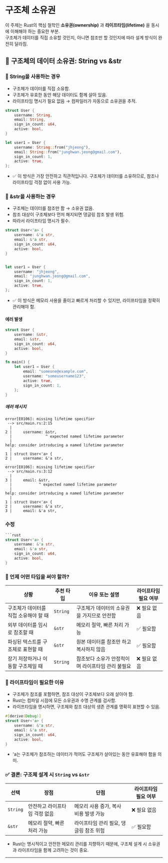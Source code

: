 # 구조체 소유권
이 주제는 Rust의 핵심 철학인 **소유권(ownership)** 과 **라이프타임(lifetime)** 을 동시에 이해해야 하는 중요한 부분.   
구조체가 데이터를 직접 소유할 것인지, 아니면 참조만 할 것인지에 따라 설계 방식이 완전히 달라짐.

## 🧠 구조체의 데이터 소유권: String vs &str
### 🔹 String을 사용하는 경우
- 구조체가 데이터를 직접 소유함.
- 구조체가 유효한 동안 해당 데이터도 함께 살아 있음.
- 라이프타임 명시가 필요 없음 → 컴파일러가 자동으로 소유권을 추적.

```rust
struct User {
    username: String,
    email: String,
    sign_in_count: u64,
    active: bool,
}

let user1 = User {
    username: String::from("jhjeong"),
    email: String::from("junghwan.jeong@gmail.com"),
    sign_in_count: 1,
    active: true,
};
```

- ✅ 이 방식은 가장 안전하고 직관적입니다. 구조체가 데이터를 소유하므로, 참조나 라이프타임 걱정 없이 사용 가능.

### 🔸 &str을 사용하는 경우
- 구조체는 데이터를 참조만 함 → 소유권 없음.
- 참조 대상이 구조체보다 먼저 해지되면 댕글링 참조 발생 위험.
- 따라서 라이프타임 명시가 필수.

```rust
struct User<'a> {
    username: &'a str,
    email: &'a str,
    sign_in_count: u64,
    active: bool,
}


let user1 = User {
    username: "jhjeong",
    email: "junghwan.jeong@gmail.com",
    sign_in_count: 1,
    active: true,
};
```

- ✅ 이 방식은 메모리 사용을 줄이고 빠르게 처리할 수 있지만, 라이프타임을 정확히 관리해야 함.

#### 에러 발생
```rust
struct User {
    username: &str,
    email: &str,
    sign_in_count: u64,
    active: bool,
}

fn main() {
    let user1 = User {
        email: "someone@example.com",
        username: "someusername123",
        active: true,
        sign_in_count: 1,
    };
}

```

##### 에러 메시지
```
error[E0106]: missing lifetime specifier
 --> src/main.rs:2:15
  |
2 |     username: &str,
  |               ^ expected named lifetime parameter
  |
help: consider introducing a named lifetime parameter
  |
1 | struct User<'a> {
2 |     username: &'a str,

error[E0106]: missing lifetime specifier
 --> src/main.rs:3:12
  |
3 |     email: &str,
  |            ^ expected named lifetime parameter
  |
help: consider introducing a named lifetime parameter
  |
1 | struct User<'a> {
2 |     username: &'a str,
3 |     email: &'a str,

```
### 수정
```rust
```rust
struct User<'a> {
    username: &'a str,
    email: &'a str,
    sign_in_count: u64,
    active: bool,
}
```


### 🧭 언제 어떤 타입을 써야 할까?

| 상황                                 | 추천 타입 | 이유 또는 설명                                      | 라이프타임 필요 여부 |
|--------------------------------------|-----------|----------------------------------------------------|----------------------|
| 구조체가 데이터를 직접 소유해야 할 때 | `String`  | 구조체가 데이터의 소유권을 가지므로 안전함         | ❌ 필요 없음         |
| 외부 데이터를 임시로 참조할 때        | `&str`    | 메모리 절약, 빠른 처리 가능                        | ✅ 필요함            |
| 파싱된 텍스트를 구조체로 표현할 때    | `&str`    | 원본 데이터를 참조만 하고 복사하지 않음            | ✅ 필요함            |
| 장기 저장하거나 이동할 구조체일 때   | `String`  | 참조보다 소유가 안정적이며 라이프타임 관리 불필요  | ❌ 필요 없음         |


### 🔐 라이프타임이 필요한 이유
- 구조체가 참조를 포함하면, 참조 대상이 구조체보다 오래 살아야 함.
- Rust는 컴파일 시점에 모든 소유권과 수명 관계를 검사함.
- 라이프타임을 명시하면, 구조체와 참조 대상의 생존 관계를 명확히 표현할 수 있음.

```rust
#[derive(Debug)]
struct User<'a> {
    username: &'a str,
    email: &'a str,
    sign_in_count: u64,
    active: bool,
}
```

- 'a는 구조체가 참조하는 데이터가 적어도 구조체가 살아있는 동안 유효해야 함을 의미.

### ✅ 결론: 구조체 설계 시 `String` vs `&str`

| 선택    | 장점                                       | 단점                                       | 라이프타임 필요 여부 |
|---------|--------------------------------------------|--------------------------------------------|----------------------|
| `String` | 안전하고 라이프타임 걱정 없음              | 메모리 사용 증가, 복사 비용 발생 가능       | ❌ 필요 없음         |
| `&str`   | 메모리 절약, 빠른 처리 가능                | 라이프타임 관리 필요, 댕글링 참조 위험       | ✅ 필요함            |

- Rust는 명시적이고 안전한 메모리 관리를 지향하기 때문에, 구조체 설계 시 소유권과 라이프타임을 함께 고려하는 것이 중요.

---
